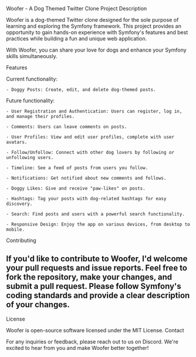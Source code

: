 Woofer - A Dog Themed Twitter Clone
Project Description

Woofer is a dog-themed Twitter clone designed for the sole purpose of learning and exploring the Symfony framework. This project provides an opportunity to gain hands-on experience with Symfony's features and best practices while building a fun and unique web application. 

With Woofer, you can share your love for dogs and enhance your Symfony skills simultaneously.

Features

Current functionality:

    - Doggy Posts: Create, edit, and delete dog-themed posts.

Future functionality:

    - User Registration and Authentication: Users can register, log in, and manage their profiles.
    
    - Comments: Users can leave comments on posts.
    
    - User Profiles: View and edit user profiles, complete with user avatars.
    
    - Follow/Unfollow: Connect with other dog lovers by following or unfollowing users.
    
    - Timeline: See a feed of posts from users you follow.
    
    - Notifications: Get notified about new comments and follows.
    
    - Doggy Likes: Give and receive "paw-likes" on posts.
    
    - Hashtags: Tag your posts with dog-related hashtags for easy discovery.
    
    - Search: Find posts and users with a powerful search functionality.
    
    - Responsive Design: Enjoy the app on various devices, from desktop to mobile.

Contributing

If you'd like to contribute to Woofer, I'd welcome your pull requests and issue reports. Feel free to fork the repository, make your changes, and submit a pull request. Please follow Symfony's coding standards and provide a clear description of your changes.
-------------------------
License

Woofer is open-source software licensed under the MIT License.
Contact

For any inquiries or feedback, please reach out to us on Discord. We're excited to hear from you and make Woofer better together!


